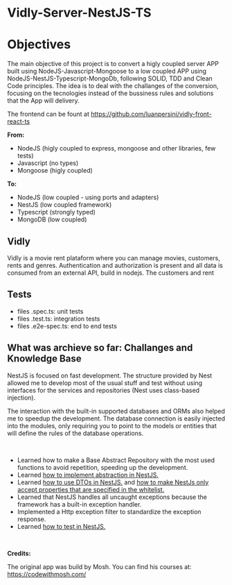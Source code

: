 # Vidly-Server-NestJS-TS

# Objectives

The main objective of this project is to convert a higly coupled server APP built using NodeJS-Javascript-Mongoose to a low coupled APP using NodeJS-NestJS-Typescript-MongoDb, following SOLID, TDD and Clean Code principles. The idea is to deal with the challanges of the conversion, focusing on the tecnologies instead of the bussiness rules and solutions that the App will delivery.

The frontend can be fount at https://github.com/luanpersini/vidly-front-react-ts

**From:**

- NodeJS (higly coupled to express, mongoose and other libraries, few tests)
- Javascript (no types)
- Mongoose (higly coupled)

**To:**
- NodeJS (low coupled - using ports and adapters)
- NestJS (low coupled framework)
- Typescript (strongly typed)
- MongoDB (low coupled)

## Vidly

Vidly is a movie rent plataform where you can manage movies, customers, rents and genres. Authentication and authorization is present and all data is consumed from an external API, build in nodejs. The customers and rent

## Tests

- files .spec.ts: unit tests
- files .test.ts: integration tests
- files .e2e-spec.ts: end to end tests

## What was archieve so far: Challanges and Knowledge Base

NestJS is focused on fast development. The structure provided by Nest allowed me to develop most of the usual stuff and test without using interfaces for the services and repositories (Nest uses class-based injection). 
 
The interaction with the built-in supported databases and ORMs also helped me to speedup the development. The database connection is easily injected into the modules, only requiring you to point to the models or entities that will define the rules of the database operations. 

</br>

- Learned how to make a Base Abstract Repository with the most used functions to avoid repetition, speeding up the development.
- Learned [how to implement abstraction in NestJS.](/docs/knowledge-base/abstraction-in-nestjs.md)
- Learned [how to use DTOs in NestJS.](https://docs.nestjs.com/controllers#request-payloads) and [how to make NestJs only accept properties that are specified in the whitelist.](https://docs.nestjs.com/techniques/validation#stripping-properties)
- Learned that NestJS handles all uncaught exceptions because the framework has a built-in exception handler.
- Implemented a Http exception filter to standardize the exception response.
- Learned [how to test in NestJS.](https://blog.logrocket.com/unit-testing-nestjs-applications-with-jest/)

</br>

**Credits:**

The original app was build by Mosh. You can find his courses at: https://codewithmosh.com/